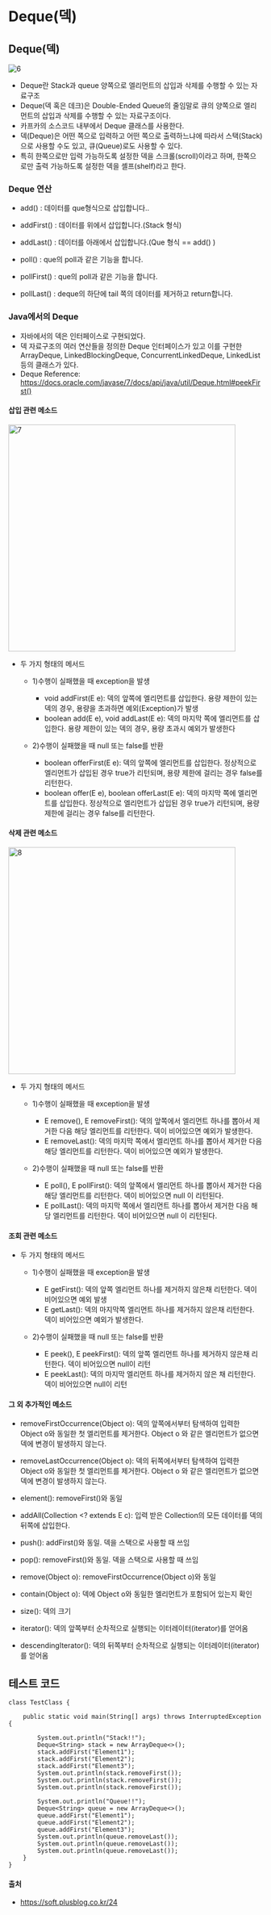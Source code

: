 # Deque(덱)

## Deque(덱)
![6](https://user-images.githubusercontent.com/44339530/115526273-d2489e00-a2ca-11eb-90e8-61f5a0b77ee6.jpeg)<br>
- Deque란 Stack과 queue 양쪽으로 엘리먼트의 삽입과 삭제를 수행할 수 있는 자료구조 
- Deque(덱 혹은 데크)은 Double-Ended Queue의 줄임말로 큐의 양쪽으로 엘리먼트의 삽입과 삭제를 수행할 수 있는 자료구조이다.
- 카프카의 소스코드 내부에서 Deque 클래스를 사용한다.
- 덱(Deque)은 어떤 쪽으로 입력하고 어떤 쪽으로 출력하느냐에 따라서 스택(Stack)으로 사용할 수도 있고, 큐(Queue)로도 사용할 수 있다.
- 특히 한쪽으로만 입력 가능하도록 설정한 덱을 스크롤(scroll)이라고 하며, 한쪽으로만 출력 가능하도록 설정한 덱을 셸프(shelf)라고 한다.

### Deque 연산
- add() : 데이터를 que형식으로 삽입합니다..
- addFirst() : 데이터를 위에서 삽입합니다.(Stack 형식)
- addLast() : 데이터를 아래에서 삽입합니다.(Que 형식 == add() )

- poll() : que의 poll과 같은 기능을 합니다.
- pollFirst() : que의 poll과 같은 기능을 합니다.
- pollLast() : deque의 하단에 tail 쪽의 데이터를 제거하고 return합니다.


### Java에서의 Deque
- 자바에서의 덱은 인터페이스로 구현되었다.
- 덱 자료구조의 여러 연산들을 정의한 Deque 인터페이스가 있고 이를 구현한 ArrayDeque, LinkedBlockingDeque, ConcurrentLinkedDeque, LinkedList 등의 클래스가 있다.
- Deque Reference: https://docs.oracle.com/javase/7/docs/api/java/util/Deque.html#peekFirst()

#### 삽입 관련 메소드
<img width="450" alt="7" src="https://user-images.githubusercontent.com/44339530/115526797-5f8bf280-a2cb-11eb-9a73-4d4286e51c05.png"><br>

- 두 가지 형태의 메서드
    - 1)수행이 실패했을 때 exception을 발생
        - void addFirst(E e): 덱의 앞쪽에 엘리먼트를 삽입한다. 용량 제한이 있는 덱의 경우, 용량을 초과하면 예외(Exception)가 발생
        - boolean add(E e), void addLast(E e): 덱의 마지막 쪽에 엘리먼트를 삽입한다. 용량 제한이 있는 덱의 경우, 용량 초과시 예외가 발생한다

    - 2)수행이 실패했을 때 null 또는 false를 반환
        - boolean offerFirst(E e): 덱의 앞쪽에 엘리먼트를 삽입한다. 정상적으로 엘리먼트가 삽입된 경우 true가 리턴되며, 용량 제한에 걸리는 경우 false를 리턴한다. 
        - boolean offer(E e), boolean offerLast(E e): 덱의 마지막 쪽에 엘리먼트를 삽입한다. 정상적으로 엘리먼트가 삽입된 경우 true가 리턴되며, 용량 제한에 걸리는 경우 false를 리턴한다. 

#### 삭제 관련 메소드
<img width="450" alt="8" src="https://user-images.githubusercontent.com/44339530/115527936-84349a00-a2cc-11eb-9ede-5188d883883a.png"><br>

- 두 가지 형태의 메서드
    - 1)수행이 실패했을 때 exception을 발생
        - E remove(), E removeFirst(): 덱의 앞쪽에서 엘리먼트 하나를 뽑아서 제거한 다음 해당 엘리먼트를 리턴한다. 덱이 비어있으면 예외가 발생한다. 
        - E removeLast(): 덱의 마지막 쪽에서 엘리먼트 하나를 뽑아서 제거한 다음 해당 엘리먼트를 리턴한다. 덱이 비어있으면 예외가 발생한다. 

    - 2)수행이 실패했을 때 null 또는 false를 반환
        - E poll(), E pollFirst(): 덱의 앞쪽에서 엘리먼트 하나를 뽑아서 제거한 다음 해당 엘리먼트를 리턴한다. 덱이 비어있으면 null 이 리턴된다. 
        - E pollLast(): 덱의 마지막 쪽에서 엘리먼트 하나를 뽑아서 제거한 다음 해당 엘리먼트를 리턴한다. 덱이 비어있으면 null 이 리턴된다. 

#### 조회 관련 메소드
- 두 가지 형태의 메서드
    - 1)수행이 실패했을 때 exception을 발생
        - E getFirst(): 덱의 앞쪽 엘리먼트 하나를 제거하지 않은채 리턴한다. 덱이 비어있으면 예외 발생
        - E getLast(): 덱의 마지막쪽 엘리먼트 하나를 제거하지 않은채 리턴한다. 덱이 비어있으면 예외가 발생한다. 

    - 2)수행이 실패했을 때 null 또는 false를 반환
        - E peek(), E peekFirst(): 덱의 앞쪽 엘리먼트 하나를 제거하지 않은채 리턴한다. 덱이 비어있으면 null이 리턴
        - E peekLast(): 덱의 마지막 엘리먼트 하나를 제거하지 않은 채 리턴한다. 덱이 비어있으면 null이 리턴

#### 그 외 추가적인 메소드
- removeFirstOccurrence(Object o): 덱의 앞쪽에서부터 탐색하여 입력한 Object o와 동일한 첫 엘리먼트를 제거한다. Object o 와 같은 엘리먼트가 없으면 덱에 변경이 발생하지 않는다. 

- removeLastOccurrence(Object o): 덱의 뒤쪽에서부터 탐색하여 입력한 Object o와 동일한 첫 엘리먼트를 제거한다. Object o 와 같은 엘리먼트가 없으면 덱에 변경이 발생하지 않는다. 

- element(): removeFirst()와 동일

- addAll(Collection <? extends E c): 입력 받은 Collection의 모든 데이터를 덱의 뒤쪽에 삽입한다.

- push(): addFirst()와 동일. 덱을 스택으로 사용할 때 쓰임

- pop(): removeFirst()와 동일. 덱을 스택으로 사용할 때 쓰임

- remove(Object o): removeFirstOccurrence(Object o)와 동일

- contain(Object o): 덱에 Object o와 동일한 엘리먼트가 포함되어 있는지 확인

- size(): 덱의 크기 

- iterator(): 덱의 앞쪽부터 순차적으로 실행되는 이터레이터(iterator)를 얻어옴

- descendingIterator(): 덱의 뒤쪽부터 순차적으로 실행되는 이터레이터(iterator)를 얻어옴

## 테스트 코드
~~~
class TestClass {
    
    public static void main(String[] args) throws InterruptedException {
      
        System.out.println("Stack!!");
        Deque<String> stack = new ArrayDeque<>();
        stack.addFirst("Element1");
        stack.addFirst("Element2");
        stack.addFirst("Element3");
        System.out.println(stack.removeFirst());
        System.out.println(stack.removeFirst());
        System.out.println(stack.removeFirst());
      
        System.out.println("Queue!!");
        Deque<String> queue = new ArrayDeque<>();
        queue.addFirst("Element1");
        queue.addFirst("Element2");
        queue.addFirst("Element3");
        System.out.println(queue.removeLast());
        System.out.println(queue.removeLast());
        System.out.println(queue.removeLast());
    }
}
~~~

#### 출처
- https://soft.plusblog.co.kr/24